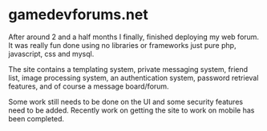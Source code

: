 # gamedevforums.net

After around 2 and a half months I finally, finished deploying my web forum. It was really fun done using no libraries or frameworks just pure php, javascript, css and mysql. 

The site contains a templating system, private messaging system, friend list, image processing system, an authentication system, password retrieval features, and of course a message board/forum. 

Some work still needs to be done on the UI and some security features need to be added. Recently work on getting the site to work on mobile has been completed.

